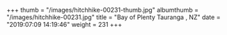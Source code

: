 +++
thumb = "/images/hitchhike-00231-thumb.jpg"
albumthumb = "/images/hitchhike-00231.jpg"
title = "Bay of Plenty Tauranga , NZ"
date = "2019:07:09 14:19:46"
weight = 231
+++
